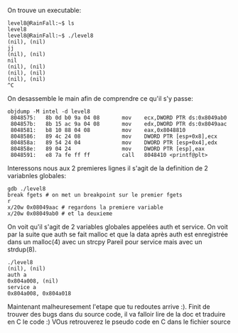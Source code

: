 On trouve un executable:
```
level8@RainFall:~$ ls
level8
level8@RainFall:~$ ./level8
(nil), (nil)
jj
(nil), (nil)
nil
(nil), (nil)
(nil), (nil)
(nil), (nil)
^C
```

On desassemble le main afin de comprendre ce qu'il s'y passe:

```
objdump -M intel -d level8
 8048575:	8b 0d b0 9a 04 08    	mov    ecx,DWORD PTR ds:0x8049ab0
 804857b:	8b 15 ac 9a 04 08    	mov    edx,DWORD PTR ds:0x8049aac
 8048581:	b8 10 88 04 08       	mov    eax,0x8048810
 8048586:	89 4c 24 08          	mov    DWORD PTR [esp+0x8],ecx
 804858a:	89 54 24 04          	mov    DWORD PTR [esp+0x4],edx
 804858e:	89 04 24             	mov    DWORD PTR [esp],eax
 8048591:	e8 7a fe ff ff       	call   8048410 <printf@plt>
```

Interessons nous aux 2 premieres lignes il s'agit de la definition de 2 variabnles globales:
```
gdb ./level8
break fgets # on met un breakpoint sur le premier fgets
r
x/20w 0x08049aac # regardons la premiere variable
x/20w 0x08049ab0 # et la deuxieme
```

On voit qu'il s'agit de 2 variables globales appelées auth et service.
On voit par la suite que auth se fait malloc et que la data après auth est enregistrée dans un malloc(4) avec un strcpy
Pareil pour service mais avec un strdup(8).

```
./level8
(nil), (nil)
auth a
0x804a008, (nil)
service a
0x804a008, 0x804a018
```

Maintenant malheuresement l'etape que tu redoutes arrive :).
Finit de trouver des bugs dans du source code, il va falloir lire de la doc et traduire en C le code :)
VOus retrouverez le pseudo code en C dans le fichier source
